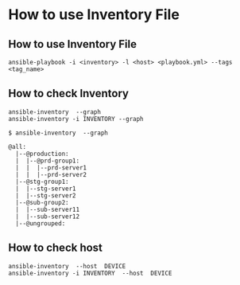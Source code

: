 # How to use Inventory File

## How to use Inventory File
```
ansible-playbook -i <inventory> -l <host> <playbook.yml> --tags <tag_name>
```



## How to check Inventory
```
ansible-inventory  --graph
ansible-inventory -i INVENTORY --graph
```


```
$ ansible-inventory  --graph

@all:
  |--@production:
  |  |--@prd-group1:
  |  |  |--prd-server1
  |  |  |--prd-server2
  |--@stg-group1:
  |  |--stg-server1
  |  |--stg-server2
  |--@sub-group2:
  |  |--sub-server11
  |  |--sub-server12
  |--@ungrouped:
```


## How to check host
```
ansible-inventory  --host  DEVICE
ansible-inventory -i INVENTORY  --host  DEVICE
```
